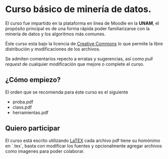 # Curso básico de minería de datos.

El curso fue impartido en la plataforma en linea de Moodle en la **UNAM**, el propósito principal es de una forma rápida poder familiarizarse con la minería de datos y los algoritmos más comunes.

Éste curso esta bajo la licencia de [Creative Commons](http://creativecommons.org/licenses/by-sa/4.0/legalcode) lo que permite la libre distribución y modificaciones de los archivos.

Se admiten comentarios repecto a erratas y sugerencias, así como *pull request* de cualquier modificación que mejore o complete el curso.

## ¿Cómo empiezo?
El orden que se recomienda para éste curso es el siguiente
- proba.pdf
- class.pdf
- herramientas.pdf

## Quiero participar

El curso está escrito utilizando [LaTEX](https://latex-project.org/intro.html) cada archivo pdf tiene su homónimo en ´.tex´, basta con modificar los fuentes y opcionalmente agregar archivos como imagenes para poder colaborar.

